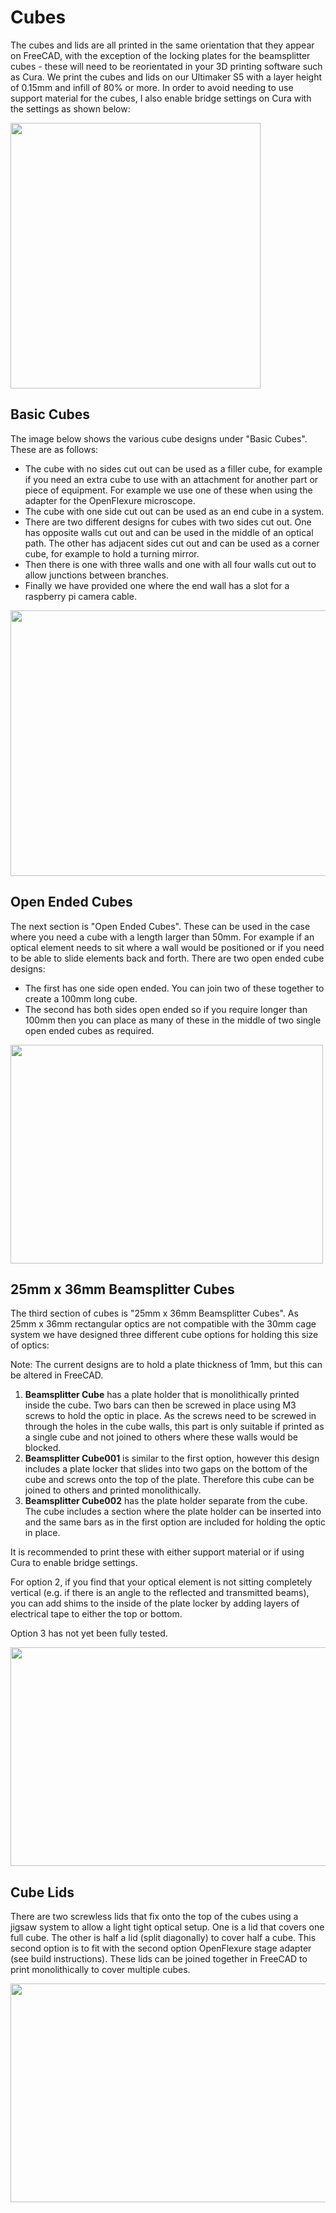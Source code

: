 # Cubes

The cubes and lids are all printed in the same orientation that they appear on FreeCAD, with the exception of the locking plates for the beamsplitter cubes - these will need to be reorientated in your 3D printing software such as Cura. We print the cubes and lids on our Ultimaker S5 with a layer height of 0.15mm and infill of 80% or more. In order to avoid needing to use support material for the cubes, I also enable bridge settings on Cura with the settings as shown below:

<img src="https://github.com/NanoBioPhotonics-Strathclyde/M4-MultiModal-Modular-Microscopy/blob/main/Images/BridgeSettings.png" height=425 width=400>

## Basic Cubes

The image below shows the various cube designs under "Basic Cubes". These are as follows:
  * The cube with no sides cut out can be used as a filler cube, for example if you need an extra cube to use with an attachment for another part or piece of equipment. For example we use one of these when using the adapter for the OpenFlexure microscope.
  * The cube with one side cut out can be used as an end cube in a system.
  * There are two different designs for cubes with two sides cut out. One has opposite walls cut out and can be used in the middle of an optical path. The other has adjacent sides cut out and can be used as a corner cube, for example to hold a turning mirror.
  * Then there is one with three walls and one with all four walls cut out to allow junctions between branches.
  * Finally we have provided one where the end wall has a slot for a raspberry pi camera cable. 

<img src="https://github.com/NanoBioPhotonics-Strathclyde/M4-MultiModal-Modular-Microscopy/blob/main/Images/Cubes.PNG" height=425 width=700>

## Open Ended Cubes

The next section is "Open Ended Cubes". These can be used in the case where you need a cube with a length larger than 50mm. For example if an optical element needs to sit where a wall would be positioned or if you need to be able to slide elements back and forth. There are two open ended cube designs:
  * The first has one side open ended. You can join two of these together to create a 100mm long cube.
  * The second has both sides open ended so if you require longer than 100mm then you can place as many of these in the middle of two single open ended cubes as required.

<img src="https://github.com/NanoBioPhotonics-Strathclyde/M4-MultiModal-Modular-Microscopy/blob/main/Images/OpenEndedCubes.png" height=350 width=500>

## 25mm x 36mm Beamsplitter Cubes
  
The third section of cubes is "25mm x 36mm Beamsplitter Cubes". As 25mm x 36mm rectangular optics are not compatible with the 30mm cage system we have designed three different cube options for holding this size of optics:

Note: The current designs are to hold a plate thickness of 1mm, but this can be altered in FreeCAD.

1. **Beamsplitter Cube** has a plate holder that is monolithically printed inside the cube. Two bars can then be screwed in place using M3 screws to hold the optic in place. As the screws need to be screwed in through the holes in the cube walls, this part is only suitable if printed as a single cube and not joined to others where these walls would be blocked.
2. **Beamsplitter Cube001** is similar to the first option, however this design includes a plate locker that slides into two gaps on the bottom of the cube and screws onto the top of the plate. Therefore this cube can be joined to others and printed monolithically.
3. **Beamsplitter Cube002** has the plate holder separate from the cube. The cube includes a section where the plate holder can be inserted into and the same bars as in the first option are included for holding the optic in place.

It is recommended to print these with either support material or if using Cura to enable bridge settings.

For option 2, if you find that your optical element is not sitting completely vertical (e.g. if there is an angle to the reflected and transmitted beams), you can add shims to the inside of the plate locker by adding layers of electrical tape to either the top or bottom.

Option 3 has not yet been fully tested.

<img src="https://github.com/NanoBioPhotonics-Strathclyde/M4-MultiModal-Modular-Microscopy/blob/main/Images/BeamsplitterCubes.png" height=350 width=1000>

## Cube Lids

There are two screwless lids that fix onto the top of the cubes using a jigsaw system to allow a light tight optical setup. One is a lid that covers one full cube. The other is half a lid (split diagonally) to cover half a cube. This second option is to fit with the second option OpenFlexure stage adapter (see build instructions). These lids can be joined together in FreeCAD to print monolithically to cover multiple cubes.

<img src="https://github.com/NanoBioPhotonics-Strathclyde/M4-MultiModal-Modular-Microscopy/blob/main/Images/Lids.png" height=350 width=550>
